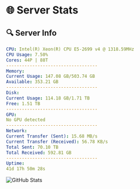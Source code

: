 # 🌐 Server Stats
## 🔍 Server Info
```yaml
CPU: Intel(R) Xeon(R) CPU E5-2699 v4 @ 1318.59MHz
CPU Usage: 7.50%
Cores: 44P | 88T
-----------------------------------
Memory:
Current Usage: 147.08 GB/503.74 GB
Available: 353.21 GB
-----------------------------------
Disk:
Current Usage: 114.18 GB/1.71 TB
Free: 1.51 TB
-----------------------------------
GPU:
No GPU detected
-----------------------------------
Network:
Current Transfer (Sent): 15.68 MB/s
Current Transfer (Received): 56.78 KB/s
Total Sent: 70.10 TB
Total Received: 592.81 GB
-----------------------------------
Uptime:
41d 17h 50m 28s
```
![GitHub Stats](https://img.shields.io/badge/Updated-2025-04-18_15:13:17-blue)